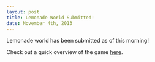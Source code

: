 ```yaml
---
layout: post
title: Lemonade World Submitted!
date: November 4th, 2013
---
```


Lemonade world has been submitted as of this morning!

Check out a quick overview of the game <a href="{{ site.url }}/lemonadeworld/">here</a>.